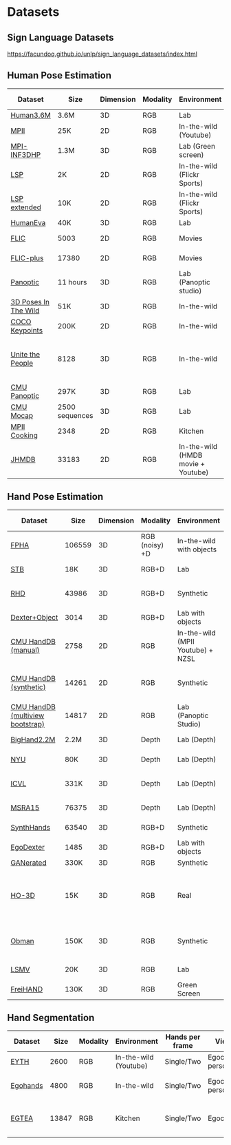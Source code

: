 # Datasets

## Sign Language Datasets

https://facundoq.github.io/unlp/sign_language_datasets/index.html

## Human Pose Estimation

| Dataset | Size | Dimension | Modality | Environment | Subjects per frame | Method |
|----------------------|----------------|-----------|----------|------------------------------------|--------------------|---------------------------------|
| [Human3.6M](http://vision.imar.ro/human3.6m/description.php) | 3.6M | 3D | RGB | Lab | Single | Mocap |
| [MPII](http://human-pose.mpi-inf.mpg.de/#overview) | 25K | 2D | RGB | In-the-wild (Youtube) | Single/Multiple | Manual (AMT) |
| [MPI-INF3DHP](http://gvv.mpi-inf.mpg.de/3dhp-dataset/) | 1.3M | 3D | RGB | Lab (Green screen) | Single | Mocap |
| [LSP](http://sam.johnson.io/research/lsp.html) | 2K | 2D | RGB | In-the-wild (Flickr Sports) | Single | Manual |
| [LSP extended](http://sam.johnson.io/research/lspet.html) | 10K | 2D | RGB | In-the-wild (Flickr Sports) | Single | Manual (AMT) |
| [HumanEva](http://humaneva.is.tue.mpg.de/) | 40K | 3D | RGB | Lab | Single | Mocap |
| [FLIC](https://bensapp.github.io/flic-dataset.html) | 5003 | 2D | RGB | Movies | Single | Manual (AMT) |
| [FLIC-plus](https://cims.nyu.edu/~tompson/flic_plus.htm) | 17380 | 2D | RGB | Movies | Single | Manual (AMT) |
| [Panoptic](https://github.com/CMU-Perceptual-Computing-Lab/panoptic-toolbox) | 11 hours | 3D | RGB | Lab (Panoptic studio) | Single/Multiple | [paper](https://arxiv.org/abs/1612.03153) |
| [3D Poses In The Wild](http://virtualhumans.mpi-inf.mpg.de/3DPW/) | 51K | 3D | RGB | In-the-wild | Single/Two | IMU |
| [COCO Keypoints](http://cocodataset.org/#keypoints-2018) | 200K | 2D | RGB | In-the-wild | Multiple | Manual (AMT) |
| [Unite the People](http://files.is.tuebingen.mpg.de/classner/up/) | 8128 | 3D | RGB | In-the-wild | Single | Fitting 2D keypoint to 3D model |
| [CMU Panoptic](http://domedb.perception.cs.cmu.edu/index.html) | 297K | 3D | RGB | Lab | Multiple | [paper](https://arxiv.org/pdf/1612.03153.pdf) |
| [CMU Mocap](http://mocap.cs.cmu.edu/) | 2500 sequences | 3D | RGB | Lab | Multiple | Mocap |
| [MPII Cooking](https://www.mpi-inf.mpg.de/departments/computer-vision-and-machine-learning/research/human-activity-recognition/mpii-cooking-activities-dataset/) | 2348 | 2D | RGB | Kitchen | Single | Manual (Advene) |
| [JHMDB](http://jhmdb.is.tue.mpg.de/) | 33183 | 2D | RGB | In-the-wild (HMDB movie + Youtube) | Single | Manual (AMT + puppet tool) |

## Hand Pose Estimation

| Dataset | Size | Dimension | Modality | Environment | Hands per frame | Viewpoint | Method |
|----------------------------------|--------|-----------|----------------|-----------------------------------|-----------------|------------|------------------------------------|
| [FPHA](https://github.com/guiggh/hand_pose_action) | 106559 | 3D | RGB (noisy) +D | In-the-wild with objects | Single | Egocentric | Magnetic sensor |
| [STB](https://arxiv.org/pdf/1610.07214.pdf) | 18K | 3D | RGB+D | Lab | Single | 3rd Person | Manual |
| [RHD](https://lmb.informatik.uni-freiburg.de/resources/datasets/RenderedHandposeDataset.en.html) | 43986 | 3D | RGB+D | Synthetic | Single/Two | 3rd Person | Rendered (Mixamo, Blender) |
| [Dexter+Object](http://handtracker.mpi-inf.mpg.de/projects/RealtimeHO/dexter+object.htm) | 3014 | 3D | RGB+D | Lab with objects | Single | 3rd Person | Manual |
| [CMU HandDB (manual)](http://domedb.perception.cs.cmu.edu/handdb.html) | 2758 | 2D | RGB | In-the-wild (MPII Youtube) + NZSL | Single | 3rd Person | Manual (fingertips) |
| [CMU HandDB (synthetic)](http://domedb.perception.cs.cmu.edu/handdb.html) | 14261 | 2D | RGB | Synthetic | Single | 3rd person | Rendered (Mixamo, Unreal Engine 4) |
| [CMU HandDB (multiview bootstrap)](http://domedb.perception.cs.cmu.edu/handdb.html) | 14817 | 2D | RGB | Lab (Panoptic Studio) | Single | 3rd person | [Multiview bootstrap](http://zpascal.net/cvpr2017/Simon_Hand_Keypoint_Detection_CVPR_2017_paper.pdf) |
| [BigHand2.2M](http://icvl.ee.ic.ac.uk/hands17/challenge/) | 2.2M | 3D | Depth | Lab (Depth) | Single | 3rd person | Magnetic sensor |
| [NYU](http://cims.nyu.edu/~tompson/NYU_Hand_Pose_Dataset.htm) | 80K | 3D | Depth | Lab (Depth) | Single | 3rd person | [paper](https://cims.nyu.edu/~tompson/others/TOG_2014_paper_PREPRINT.pdf) |
| [ICVL](https://labicvl.github.io/hand.html) | 331K | 3D | Depth | Lab (Depth) | Single | 3rd person | [Preliminary pose](https://arxiv.org/pdf/1705.07640.pdf) then refine |
| [MSRA15](https://github.com/geliuhao/CVPR2016_HandPoseEstimation/issues/4) | 76375 | 3D | Depth | Lab (Depth) | Single | 3rd person | [paper](http://www.jiansun.org/papers/CVPR14_HandTracking.pdf) |
| [SynthHands](http://handtracker.mpi-inf.mpg.de/projects/OccludedHands/SynthHands.htm) | 63540 | 3D | RGB+D | Synthetic | Single | Egocentric | Unity + LeapMotion |
| [EgoDexter](http://handtracker.mpi-inf.mpg.de/projects/OccludedHands/EgoDexter.htm) | 1485 | 3D | RGB+D | Lab with objects | Single | Egocentric | Manual (fingertips) |
| [GANerated](https://handtracker.mpi-inf.mpg.de/projects/GANeratedHands/GANeratedDataset.htm) | 330K | 3D | RGB | Synthetic | Single | Egocentric | [paper](https://handtracker.mpi-inf.mpg.de/projects/GANeratedHands/index.htm) |
| [HO-3D](https://arxiv.org/pdf/1907.01481.pdf) | 15K | 3D | RGB | Real | Single | 3rd Person | [Global optimization with 3D models and RGB+D camera]((https://arxiv.org/pdf/1907.01481.pdf)) |
| [Obman](https://www.di.ens.fr/willow/research/obman/data/) | 150K | 3D | RGB | Synthetic | Single | 3rd Person | [MANO, ShapeNet, GraspIt, SMPL](https://arxiv.org/pdf/1904.05767.pdf) |
| [LSMV](http://www.rovit.ua.es/dataset/mhpdataset/) | 20K | 3D | RGB | Lab | Single | Egocentric | Leap Motion |
| [FreiHAND](https://lmb.informatik.uni-freiburg.de/projects/freihand/) | 130K | 3D | RGB | Green Screen | Single | 3rd person | [paper](https://arxiv.org/pdf/1909.04349.pdf) |
## Hand Segmentation

| Dataset | Size | Modality | Environment | Hands per frame | Viewpoint | Method |
|----------------------------------|--------|-----------|----------------|-----------------------------------|-----------------|------------|
| [EYTH](https://github.com/aurooj/Hand-Segmentation-in-the-Wild) | 2600 | RGB | In-the-wild (Youtube) | Single/Two | Egocentric/3rd person | [LabelMe](https://github.com/wkentaro/labelme) |
| [Egohands](http://vision.soic.indiana.edu/projects/egohands/) | 4800 | RGB | In-the-wild | Single/Two | Egocentric/3rd person | Google Glass + Manual |
| [EGTEA](http://www.cbi.gatech.edu/fpv/) | 13847 | RGB | Kitchen | Single/Two | Egocentric | SMI eye-tracking glasses + BasicFinder |